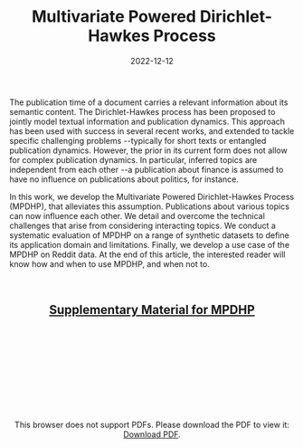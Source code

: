 ﻿---
layout: post
type: article
support: conference
link: https://arxiv.org/abs/2212.05995
title: Multivariate Powered Dirichlet-Hawkes Process
authors: <b>G. Poux-Médard</b>, J. Velcin, S. Loudcher
journal: ECIR
year: 2022
doi: 
date: 2022-12-12
description: # Add post description (optional)
img: articles/covers/28_MPDHP.jpg
fig-caption: The probability of a meme to belong to either cluster depends on the population of every cluster
    at a given time. The MPDHP can be used as a Bayesian prior in virtually any multivariate clustering task
    to account for temporal variations.
tags: [dirichlet process, multivariate hawkes process, clustering, information spread, sequential data]
---

The publication time of a document carries a relevant information about its semantic content. 
The Dirichlet-Hawkes process has been proposed to jointly model textual information and 
publication dynamics. This approach has been used with success in several recent works, 
and extended to tackle specific challenging problems --typically for short texts or entangled 
publication dynamics. However, the prior in its current form does not allow for complex 
publication dynamics. In particular, inferred topics are independent from each other --a 
publication about finance is assumed to have no influence on publications about politics, for instance.

In this work, we develop the Multivariate Powered Dirichlet-Hawkes Process (MPDHP), that 
alleviates this assumption. Publications about various topics can now influence each other. 
We detail and overcome the technical challenges that arise from considering interacting topics. 
We conduct a systematic evaluation of MPDHP on a range of synthetic datasets to define its 
application domain and limitations. Finally, we develop a use case of the MPDHP on Reddit 
data. At the end of this article, the interested reader will know how and when to use MPDHP, and when not to.

<br>

## <center><u>Supplementary Material for MPDHP</u></center>
<center>
<object data="/assets/img/articles/MPDHP/SM_MPDHP_ECIR.pdf" type="application/pdf" width="100%" height="700px">
    <embed src="/assets/img/articles/MPDHP/SM_MPDHP_ECIR.pdf">
        <p>This browser does not support PDFs. Please download the PDF to view it: <a href="/assets/img/articles/MPDHP/SM_MPDHP_ECIR.pdf">Download PDF</a>.</p>
</object>
</center>